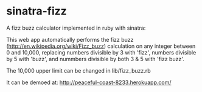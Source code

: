 sinatra-fizz
============

A fizz buzz calculator implemented in ruby with sinatra: 

This web app automatically performs the fizz buzz (http://en.wikipedia.org/wiki/Fizz_buzz) calculation on any integer between 0 and 10,000, replacing numbers divisible by 3 with 'fizz', numbers divisible by 5 with 'buzz', and nummbers divisible by both 3 & 5 with 'fizz buzz'.

The 10,000 upper limit can be changed in lib/fizz_buzz.rb

It can be demoed at: http://peaceful-coast-8233.herokuapp.com/ 
